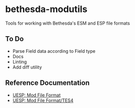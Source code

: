 # bethesda-modutils

Tools for working with Bethesda's ESM and ESP file formats

## To Do

- Parse Field data according to Field type
- Docs
- Linting
- Add diff utility

## Reference Documentation

- [UESP: Mod File Format](https://en.uesp.net/wiki/Skyrim_Mod:Mod_File_Format)
- [UESP: Mod File Format/TES4](https://en.uesp.net/wiki/Skyrim_Mod:Mod_File_Format/TES4)
